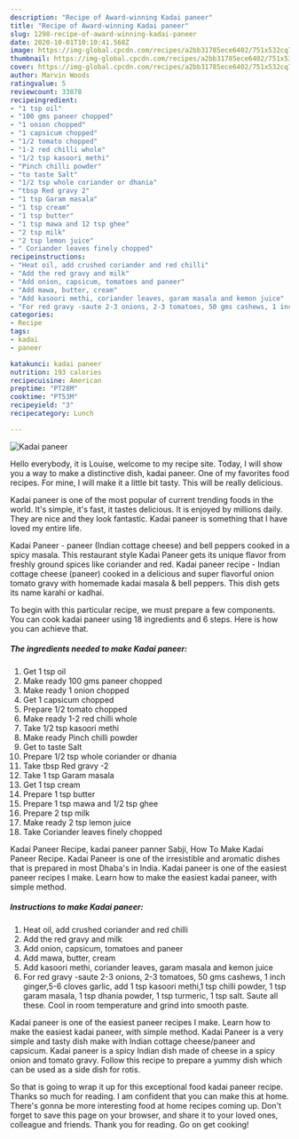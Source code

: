 ```yaml
---
description: "Recipe of Award-winning Kadai paneer"
title: "Recipe of Award-winning Kadai paneer"
slug: 1298-recipe-of-award-winning-kadai-paneer
date: 2020-10-01T10:10:41.568Z
image: https://img-global.cpcdn.com/recipes/a2bb31785ece6402/751x532cq70/kadai-paneer-recipe-main-photo.jpg
thumbnail: https://img-global.cpcdn.com/recipes/a2bb31785ece6402/751x532cq70/kadai-paneer-recipe-main-photo.jpg
cover: https://img-global.cpcdn.com/recipes/a2bb31785ece6402/751x532cq70/kadai-paneer-recipe-main-photo.jpg
author: Marvin Woods
ratingvalue: 5
reviewcount: 33878
recipeingredient:
- "1 tsp oil"
- "100 gms paneer chopped"
- "1 onion chopped"
- "1 capsicum chopped"
- "1/2 tomato chopped"
- "1-2 red chilli whole"
- "1/2 tsp kasoori methi"
- "Pinch chilli powder"
- "to taste Salt"
- "1/2 tsp whole coriander or dhania"
- "tbsp Red gravy 2"
- "1 tsp Garam masala"
- "1 tsp cream"
- "1 tsp butter"
- "1 tsp mawa and 12 tsp ghee"
- "2 tsp milk"
- "2 tsp lemon juice"
- " Coriander leaves finely chopped"
recipeinstructions:
- "Heat oil, add crushed coriander and red chilli"
- "Add the red gravy and milk"
- "Add onion, capsicum, tomatoes and paneer"
- "Add mawa, butter, cream"
- "Add kasoori methi, coriander leaves, garam masala and kemon juice"
- "For red gravy -saute 2-3 onions, 2-3 tomatoes, 50 gms cashews, 1 inch ginger,5-6 cloves garlic, add 1 tsp kasoori methi,1 tsp chilli powder, 1 tsp garam masala, 1 tsp dhania powder, 1 tsp turmeric, 1 tsp salt. Saute all these. Cool in room temperature and grind into smooth paste."
categories:
- Recipe
tags:
- kadai
- paneer

katakunci: kadai paneer 
nutrition: 193 calories
recipecuisine: American
preptime: "PT28M"
cooktime: "PT53M"
recipeyield: "3"
recipecategory: Lunch

---
```



![Kadai paneer](https://img-global.cpcdn.com/recipes/a2bb31785ece6402/751x532cq70/kadai-paneer-recipe-main-photo.jpg)

Hello everybody, it is Louise, welcome to my recipe site. Today, I will show you a way to make a distinctive dish, kadai paneer. One of my favorites food recipes. For mine, I will make it a little bit tasty. This will be really delicious.

Kadai paneer is one of the most popular of current trending foods in the world. It's simple, it's fast, it tastes delicious. It is enjoyed by millions daily. They are nice and they look fantastic. Kadai paneer is something that I have loved my entire life.

Kadai Paneer - paneer (Indian cottage cheese) and bell peppers cooked in a spicy masala. This restaurant style Kadai Paneer gets its unique flavor from freshly ground spices like coriander and red. Kadai paneer recipe - Indian cottage cheese (paneer) cooked in a delicious and super flavorful onion tomato gravy with homemade kadai masala &amp; bell peppers. This dish gets its name karahi or kadhai.


To begin with this particular recipe, we must prepare a few components. You can cook kadai paneer using 18 ingredients and 6 steps. Here is how you can achieve that.

<!--inarticleads1-->

##### The ingredients needed to make Kadai paneer:

1. Get 1 tsp oil
1. Make ready 100 gms paneer chopped
1. Make ready 1 onion chopped
1. Get 1 capsicum chopped
1. Prepare 1/2 tomato chopped
1. Make ready 1-2 red chilli whole
1. Take 1/2 tsp kasoori methi
1. Make ready Pinch chilli powder
1. Get to taste Salt
1. Prepare 1/2 tsp whole coriander or dhania
1. Take tbsp Red gravy -2
1. Take 1 tsp Garam masala
1. Get 1 tsp cream
1. Prepare 1 tsp butter
1. Prepare 1 tsp mawa and 1/2 tsp ghee
1. Prepare 2 tsp milk
1. Make ready 2 tsp lemon juice
1. Take  Coriander leaves finely chopped


Kadai Paneer Recipe, kadai paneer panner Sabji, How To Make Kadai Paneer Recipe. Kadai Paneer is one of the irresistible and aromatic dishes that is prepared in most Dhaba&#39;s in India. Kadai paneer is one of the easiest paneer recipes I make. Learn how to make the easiest kadai paneer, with simple method. 

<!--inarticleads2-->

##### Instructions to make Kadai paneer:

1. Heat oil, add crushed coriander and red chilli
1. Add the red gravy and milk
1. Add onion, capsicum, tomatoes and paneer
1. Add mawa, butter, cream
1. Add kasoori methi, coriander leaves, garam masala and kemon juice
1. For red gravy -saute 2-3 onions, 2-3 tomatoes, 50 gms cashews, 1 inch ginger,5-6 cloves garlic, add 1 tsp kasoori methi,1 tsp chilli powder, 1 tsp garam masala, 1 tsp dhania powder, 1 tsp turmeric, 1 tsp salt. Saute all these. Cool in room temperature and grind into smooth paste.


Kadai paneer is one of the easiest paneer recipes I make. Learn how to make the easiest kadai paneer, with simple method. Kadai Paneer is a very simple and tasty dish make with Indian cottage cheese/paneer and capsicum. Kadai paneer is a spicy Indian dish made of cheese in a spicy onion and tomato gravy. Follow this recipe to prepare a yummy dish which can be used as a side dish for rotis. 

So that is going to wrap it up for this exceptional food kadai paneer recipe. Thanks so much for reading. I am confident that you can make this at home. There's gonna be more interesting food at home recipes coming up. Don't forget to save this page on your browser, and share it to your loved ones, colleague and friends. Thank you for reading. Go on get cooking!
